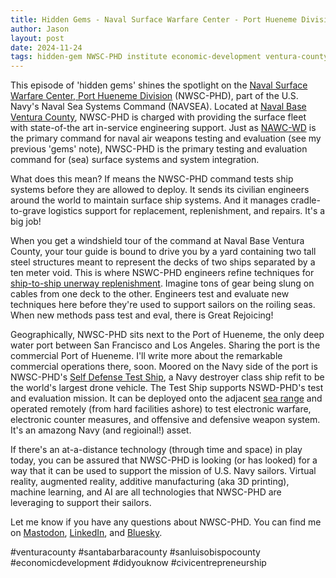 ```yaml
---
title: Hidden Gems - Naval Surface Warfare Center - Port Hueneme Division
author: Jason
layout: post
date: 2024-11-24
tags: hidden-gem NWSC-PHD institute economic-development ventura-county nbvc drones post-of-hueneme
---
```


This episode of 'hidden gems' shines the spotlight on the [Naval Surface Warfare Center, Port Hueneme Division](https://en.wikipedia.org/wiki/Naval_Surface_Warfare_Center_Port_Hueneme) (NWSC-PHD), part of the U.S. Navy's Naval Sea Systems Command (NAVSEA).  Located at [Naval Base Ventura County](https://www.jasonemiller.org/2024/11/19/gem-nbvc.html), NWSC-PHD is charged with providing the surface fleet with state-of-the art in-service engineering support.  Just as [NAWC-WD](http://www.jasonemiller.org/2024/11/21/gem-nawcwd.html) is the primary command for naval air weapons testing and evaluation (see my previous 'gems' note), NWSC-PHD is the primary testing and evaluation command for (sea) surface systems and system integration.

What does this mean?  If means the NWSC-PHD command tests ship systems before they are allowed to deploy.  It sends its civilian engineers around the world to maintain surface ship systems.  And it manages cradle-to-grave logistics support for replacement, replenishment, and repairs.  It's a big job!

When you get a windshield tour of the command at Naval Base Ventura County, your tour guide is bound to drive you by a yard containing two tall steel structures meant to represent the decks of two ships separated by a ten meter void.  This is where NSWC-PHD engineers refine techniques for [ship-to-ship unerway replenishment](https://en.wikipedia.org/wiki/Underway_replenishment).  Imagine tons of gear being slung on cables from one deck to the other.  Engineers test and evaluate new techniques here  before they're used to support sailors on the roiling seas.  When new methods pass test and eval, there is Great Rejoicing!

Geographically, NWSC-PHD sits next to the Port of Hueneme, the only deep water port between San Francisco and Los Angeles.  Sharing the port is the commercial Port of Hueneme.  I'll write more about the remarkable commercial operations there, soon.  Moored on the Navy side of the port is NWSC-PHD's [Self Defense Test Ship](https://en.wikipedia.org/wiki/Self_Defense_Test_Ship), a Navy destroyer class ship  refit to be the world's largest drone vehicle.  The Test Ship supports NSWD-PHD's test and evaluation mission.  It can be deployed onto the adjacent [sea range](https://www.jt4llc.com/what-we-do/point-mugu-sea-range-pmsr/) and operated remotely (from hard facilities ashore) to test electronic warfare, electronic counter measures, and offensive and defensive weapon system.  It's an amazong Navy (and regioinal!) asset.

If there's an at-a-distance technology (through time and space) in play today, you can be assured that NWSC-PHD is looking (or has looked) for a way that it can be used to support the mission of U.S. Navy sailors.  Virtual reality, augmented reality, additive manufacturing (aka 3D printing), machine learning, and AI are all technologies that NWSC-PHD are leveraging to support their sailors.

Let me know if you have any questions about NWSC-PHD.  You can find me on [Mastodon](https://c.im/@jasonemiller), [LinkedIn](https://www.linkedin.com/in/jasonearlmiller/), and [Bluesky](https://bsky.app/profile/jasonemiller.bsky.social).

#venturacounty #santabarbaracounty #sanluisobispocounty #economicdevelopment #didyouknow #civicentrepreneurship



<!--
SYNTAX FOR IMAGES
* use services to create JPG and to create thumbnail that is 720px wide

[![ALT-TEXT](/assets/images/filename-thumbnail.jpg)](/assets/images/filename.jpg)
-->

<!--
SYNTAX FOR VIDEO
* convert MOV to mp4 using VLC

<video width="480" height="320" controls="controls">
  <source src="/assets/media/filename.m4v" type="video/mp4">
</video>
-->
